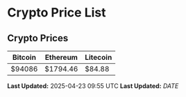 # Crypto Price List

## Crypto Prices
| Bitcoin | Ethereum | Litecoin |
| ------- | -------- | -------- |
| $94086 | $1794.46 | $84.88 |
**Last Updated:** 2025-04-23 09:55 UTC
**Last Updated:** $DATE$
